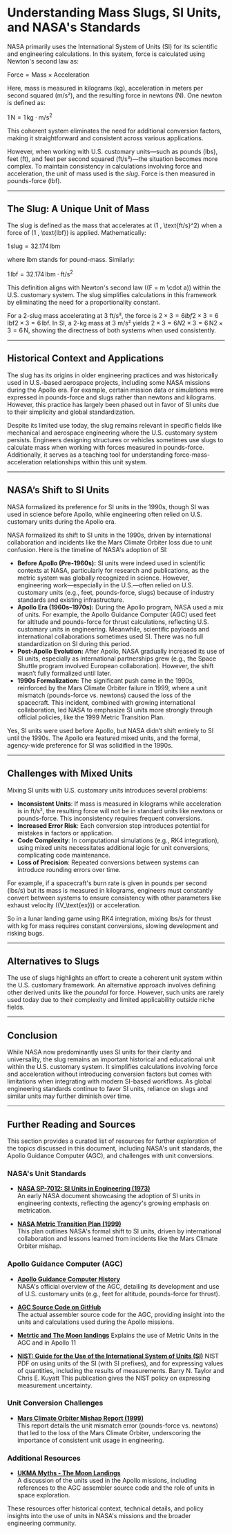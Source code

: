 # Understanding Mass Slugs, SI Units, and NASA's Standards

NASA primarily uses the International System of Units (SI) for its scientific and engineering calculations. In this system, force is calculated using Newton's second law as:

$\text{Force} = \text{Mass} \times \text{Acceleration}$

Here, mass is measured in kilograms (kg), acceleration in meters per second squared (m/s²), and the resulting force in newtons (N). One newton is defined as:

$1 \, \text{N} = 1 \, \text{kg} \cdot \text{m/s}^2$

This coherent system eliminates the need for additional conversion factors, making it straightforward and consistent across various applications.

However, when working with U.S. customary units—such as pounds (lbs), feet (ft), and feet per second squared (ft/s²)—the situation becomes more complex. To maintain consistency in calculations involving force and acceleration, the unit of mass used is the *slug*. Force is then measured in pounds-force (lbf). 

---

## The Slug: A Unique Unit of Mass

The slug is defined as the mass that accelerates at \(1 \, \text{ft/s}^2\) when a force of \(1 \, \text{lbf}\) is applied. Mathematically:

$1 \, \text{slug} = 32.174 \, \text{lbm}$

where lbm stands for pound-mass. Similarly:

$1 \, \text{lbf} = 32.174 \, \text{lbm} \cdot \text{ft/s}^2$

This definition aligns with Newton's second law (\(F = m \cdot a\)) within the U.S. customary system. The slug simplifies calculations in this framework by eliminating the need for a proportionality constant.

For a 2-slug mass accelerating at 3 ft/s², the force is $2×3=6 lbf2 \times 3 = 6 \, \text{lbf}2 \times 3 = 6 \, \text{lbf}$. In SI, a 2-kg mass at 3 m/s² yields $2×3=6 N2 \times 3 = 6 \, \text{N}2 \times 3 = 6 \, \text{N}$, showing the directness of both systems when used consistently.

---

## Historical Context and Applications

The slug has its origins in older engineering practices and was historically used in U.S.-based aerospace projects, including some NASA missions during the Apollo era. For example, certain mission data or simulations were expressed in pounds-force and slugs rather than newtons and kilograms. However, this practice has largely been phased out in favor of SI units due to their simplicity and global standardization.

Despite its limited use today, the slug remains relevant in specific fields like mechanical and aerospace engineering where the U.S. customary system persists. Engineers designing structures or vehicles sometimes use slugs to calculate mass when working with forces measured in pounds-force. Additionally, it serves as a teaching tool for understanding force-mass-acceleration relationships within this unit system.

---

## NASA’s Shift to SI Units

NASA formalized its preference for SI units in the 1990s, though SI was used in science before Apollo, while engineering often relied on U.S. customary units during the Apollo era.

NASA formalized its shift to SI units in the 1990s, driven by international collaboration and incidents like the Mars Climate Orbiter loss due to unit confusion. Here is the timeline of NASA's adoption of SI:

- **Before Apollo (Pre-1960s):** SI units were indeed used in scientific contexts at NASA, particularly for research and publications, as the metric system was globally recognized in science. However, engineering work—especially in the U.S.—often relied on U.S. customary units (e.g., feet, pounds-force, slugs) because of industry standards and existing infrastructure.
- **Apollo Era (1960s–1970s):** During the Apollo program, NASA used a mix of units. For example, the Apollo Guidance Computer (AGC) used feet for altitude and pounds-force for thrust calculations, reflecting U.S. customary units in engineering. Meanwhile, scientific payloads and international collaborations sometimes used SI. There was no full standardization on SI during this period.
- **Post-Apollo Evolution:** After Apollo, NASA gradually increased its use of SI units, especially as international partnerships grew (e.g., the Space Shuttle program involved European collaboration). However, the shift wasn’t fully formalized until later.
- **1990s Formalization:** The significant push came in the 1990s, reinforced by the Mars Climate Orbiter failure in 1999, where a unit mismatch (pounds-force vs. newtons) caused the loss of the spacecraft. This incident, combined with growing international collaboration, led NASA to emphasize SI units more strongly through official policies, like the 1999 Metric Transition Plan.

Yes, SI units were used before Apollo, but NASA didn’t shift entirely to SI until the 1990s. The Apollo era featured mixed units, and the formal, agency-wide preference for SI was solidified in the 1990s.

---

## Challenges with Mixed Units

Mixing SI units with U.S. customary units introduces several problems:

- **Inconsistent Units**: If mass is measured in kilograms while acceleration is in ft/s², the resulting force will not be in standard units like newtons or pounds-force. This inconsistency requires frequent conversions.
- **Increased Error Risk**: Each conversion step introduces potential for mistakes in factors or application.
- **Code Complexity**: In computational simulations (e.g., RK4 integration), using mixed units necessitates additional logic for unit conversions, complicating code maintenance.
- **Loss of Precision**: Repeated conversions between systems can introduce rounding errors over time.

For example, if a spacecraft's burn rate is given in pounds per second (lbs/s) but its mass is measured in kilograms, engineers must constantly convert between systems to ensure consistency with other parameters like exhaust velocity (\(V_\text{ex}\)) or acceleration.

So in a lunar landing game using RK4 integration, mixing lbs/s for thrust with kg for mass requires constant conversions, slowing development and risking bugs.

---

## Alternatives to Slugs

The use of slugs highlights an effort to create a coherent unit system within the U.S. customary framework. An alternative approach involves defining other derived units like the *poundal* for force. However, such units are rarely used today due to their complexity and limited applicability outside niche fields.

---

## Conclusion

While NASA now predominantly uses SI units for their clarity and universality, the slug remains an important historical and educational unit within the U.S. customary system. It simplifies calculations involving force and acceleration without introducing conversion factors but comes with limitations when integrating with modern SI-based workflows. As global engineering standards continue to favor SI units, reliance on slugs and similar units may further diminish over time.

---

## Further Reading and Sources

This section provides a curated list of resources for further exploration of the topics discussed in this document, including NASA's unit standards, the Apollo Guidance Computer (AGC), and challenges with unit conversions.

### NASA's Unit Standards

- **[NASA SP-7012: SI Units in Engineering (1973)](https://ntrs.nasa.gov/citations/19730015184)**  
  An early NASA document showcasing the adoption of SI units in engineering contexts, reflecting the agency's growing emphasis on metrication.

- **[NASA Metric Transition Plan (1999)](https://standards.nasa.gov/sites/default/files/standards/NASA/Agencywide/0/nasa_metric_transition_plan_1999.pdf)**  
  This plan outlines NASA's formal shift to SI units, driven by international collaboration and lessons learned from incidents like the Mars Climate Orbiter mishap.

### Apollo Guidance Computer (AGC)

- **[Apollo Guidance Computer History](https://history.nasa.gov/afj/agc.html)**  
  NASA's official overview of the AGC, detailing its development and use of U.S. customary units (e.g., feet for altitude, pounds-force for thrust).

- **[AGC Source Code on GitHub](https://github.com/chrislgarry/Apollo-11)**  
  The actual assembler source code for the AGC, providing insight into the units and calculations used during the Apollo missions.
- **[Metrtic and The Moon landings](https://ukma.org.uk/why-metric/myths/metric-internationally/the-moon-landings/)**
  Explains the use of Metric Units in the AGC and in Apollo 11
- **[NIST: Guide for the Use of the International System of Units (SI)](https://physics.nist.gov/cuu/pdf/sp811.pdf)**
  NIST PDF on using units of the SI (with SI prefixes), and for expressing values of quantities, including the results of measurements. Barry N. Taylor and Chris E. Kuyatt This publication gives the NIST policy on expressing measurement uncertainty.

### Unit Conversion Challenges

- **[Mars Climate Orbiter Mishap Report (1999)](https://llis.nasa.gov/llis_lib/pdf/1009464main1_0641-mr.pdf)**  
  This report details the unit mismatch error (pounds-force vs. newtons) that led to the loss of the Mars Climate Orbiter, underscoring the importance of consistent unit usage in engineering.

### Additional Resources

- **[UKMA Myths - The Moon Landings](https://ukma.org.uk/why-metric/myths/metric-internationally/the-moon-landings/)**  
  A discussion of the units used in the Apollo missions, including references to the AGC assembler source code and the role of units in space exploration.

These resources offer historical context, technical details, and policy insights into the use of units in NASA's missions and the broader engineering community.
